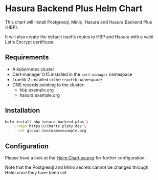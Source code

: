 # Hasura Backend Plus Helm Chart

This chart will install Postgresql, Minio, Hasura and Hasura Backend Plus (HBP).

It will also create the default traefik routes to HBP and Hasura with a valid Let's Encrypt certificate.

## Requirements

- A kubernetes cluster
- Cert-manager 0.15 installed in the `cert-manager` namespace
- Traefik 2 installed in the `traefik` namespace
- DNS records pointing to the cluster:
  - hbp.example.org
  - hasura.example.org

## Installation

```sh
helm install hbp hasura-backend-plus \
    --repo https://charts.platy.dev \
    --set global.hostname=example.org
```

## Configuration

Please have a look at the [Helm Chart source](https://github.com/platyplus/charts/tree/master/source/hasura-backend-plus) for further configuration.

Note that the Postgresql and Minio secrets cannot be changed through Helm once they have been set.
